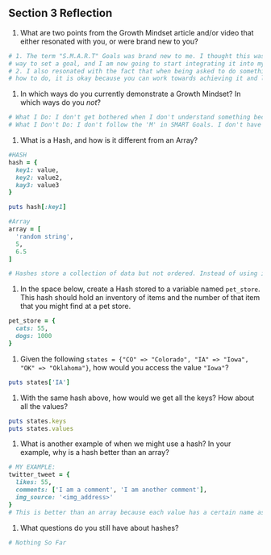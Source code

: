 ## Section 3 Reflection

1. What are two points from the Growth Mindset article and/or video that either resonated with you, or were brand new to you?
```ruby
# 1. The term "S.M.A.R.T" Goals was brand new to me. I thought this was a really clever
# way to set a goal, and I am now going to start integrating it into my life as well.
# 2. I also resonated with the fact that when being asked to do something you have no idea
# how to do, it is okay because you can work towards achieving it and learn along the way
```

1. In which ways do you currently demonstrate a Growth Mindset? In which ways do you _not_?
```ruby
# What I Do: I don't get bothered when I don't understand something because I know that it is normal and I can always learn it.
# What I Don't Do: I don't follow the 'M' in SMART Goals. I don't have a way to measure my goals, I just blindly follow them. I think this is something I need to integrate.
```

1. What is a Hash, and how is it different from an Array?

```ruby
#HASH
hash = {
  key1: value,
  key2: value2,
  kay3: value3
}

puts hash[:key1]

#Array
array = [
  'random string',
  5,
  6.5
]

# Hashes store a collection of data but not ordered. Instead of using indexes like an array, it uses keys.
```

1. In the space below, create a Hash stored to a variable named `pet_store`.  This hash should hold an inventory of items and the number of that item that you might find at a pet store.
```ruby
pet_store = {
  cats: 55,
  dogs: 1000
}
```
1. Given the following `states = {"CO" => "Colorado", "IA" => "Iowa", "OK" => "Oklahoma"}`, how would you access the value `"Iowa"`?
```ruby
puts states['IA']
```

1. With the same hash above, how would we get all the keys?  How about all the values?
```ruby
puts states.keys
puts states.values
```

1. What is another example of when we might use a hash?  In your example, why is a hash better than an array?

```ruby
# MY EXAMPLE:
twitter_tweet = {
  likes: 55,
  comments: ['I am a comment', 'I am another comment'],
  img_source: '<img_address>'
}
# This is better than an array because each value has a certain name associated with it so we can't use an array
```

1. What questions do you still have about hashes?
```ruby
# Nothing So Far
```
